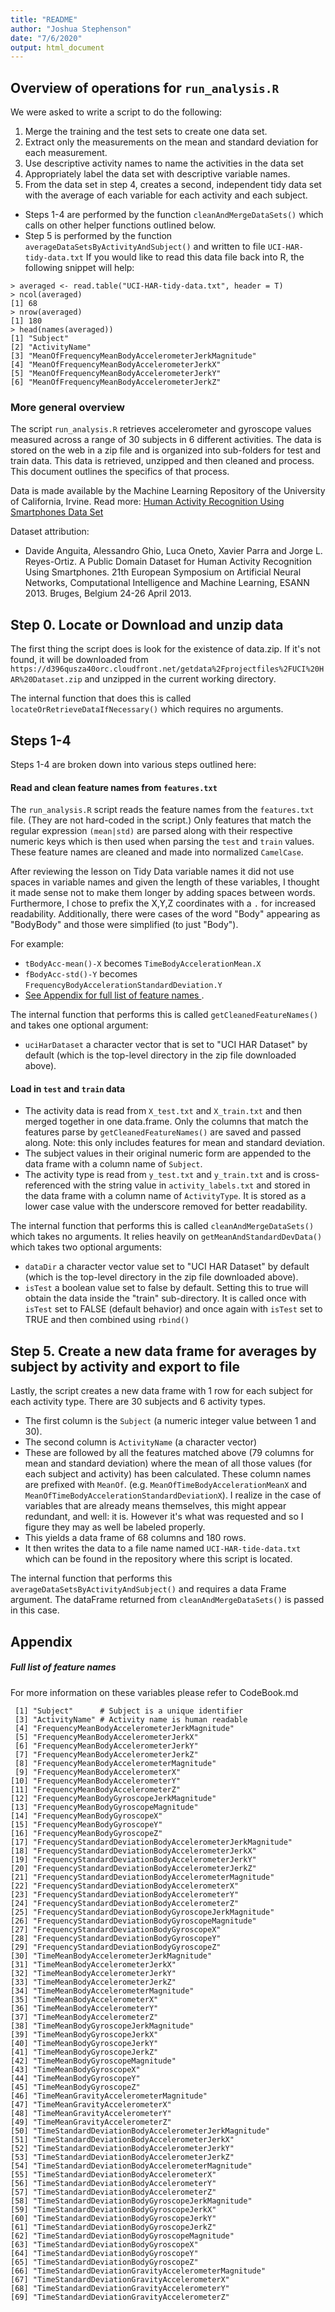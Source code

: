 ```yaml
---
title: "README"
author: "Joshua Stephenson"
date: "7/6/2020"
output: html_document
---
```


## Overview of operations for `run_analysis.R`
We were asked to write a script to do the following:
1. Merge the training and the test sets to create one data set.
2. Extract only the measurements on the mean and standard deviation for each measurement.
3. Use descriptive activity names to name the activities in the data set
4. Appropriately label the data set with descriptive variable names.
5. From the data set in step 4, creates a second, independent tidy data set with the average of each variable for each activity and each subject.

- Steps 1-4 are performed by the function `cleanAndMergeDataSets()` which calls on other helper functions outlined below.
- Step 5 is performed by the function `averageDataSetsByActivityAndSubject()` and written to file `UCI-HAR-tidy-data.txt`
If you would like to read this data file back into R, the following snippet will help:
```
> averaged <- read.table("UCI-HAR-tidy-data.txt", header = T)
> ncol(averaged)
[1] 68
> nrow(averaged)
[1] 180
> head(names(averaged))
[1] "Subject"                                          
[2] "ActivityName"                                     
[3] "MeanOfFrequencyMeanBodyAccelerometerJerkMagnitude"
[4] "MeanOfFrequencyMeanBodyAccelerometerJerkX"        
[5] "MeanOfFrequencyMeanBodyAccelerometerJerkY"        
[6] "MeanOfFrequencyMeanBodyAccelerometerJerkZ" 
```

### More general overview
The script `run_analysis.R` retrieves accelerometer and gyroscope values measured across a range of 30 subjects in 6 different activities. The data is stored on the web in a zip file and is organized into sub-folders for test and train data. This data is retrieved, unzipped and then cleaned and process. This document outlines the specifics of that process.

Data is made available by the Machine Learning Repository of the University of California, Irvine. Read more: [Human Activity Recognition Using Smartphones Data Set](http://archive.ics.uci.edu/ml/datasets/Human+Activity+Recognition+Using+Smartphones)

Dataset attribution:
- Davide Anguita, Alessandro Ghio, Luca Oneto, Xavier Parra and Jorge L. Reyes-Ortiz. A Public Domain Dataset for Human Activity Recognition Using Smartphones. 21th European Symposium on Artificial Neural Networks, Computational Intelligence and Machine Learning, ESANN 2013. Bruges, Belgium 24-26 April 2013.


## Step 0. Locate or Download and unzip data

The first thing the script does is look for the existence of data.zip. If it's not found, it will be downloaded from
`https://d396qusza40orc.cloudfront.net/getdata%2Fprojectfiles%2FUCI%20HAR%20Dataset.zip` and unzipped in the current 
working directory.

The internal function that does this is called `locateOrRetrieveDataIfNecessary()` which requires no arguments.

## Steps 1-4
Steps 1-4 are broken down into various steps outlined here:

#### Read and clean feature names from `features.txt`

The `run_analysis.R` script reads the feature names from the `features.txt` file. (They are not hard-coded in the 
script.) Only features that match the regular expression `(mean|std)` are parsed along with their respective numeric keys
which is then used when parsing the `test` and `train` values. These feature names are cleaned and made into normalized `CamelCase`.

After reviewing the lesson on Tidy Data variable names it did not use spaces  in variable names and given the length of these variables,
I thought it made sense not to make them longer by adding spaces between words. Furthermore, I chose to prefix the X,Y,Z coordinates with
a `.` for increased readability. Additionally, there were cases of the word "Body" appearing as "BodyBody" and those
were simplified (to just "Body").

For example:
- `tBodyAcc-mean()-X` becomes `TimeBodyAccelerationMean.X`
- `fBodyAcc-std()-Y` becomes `FrequencyBodyAccelerationStandardDeviation.Y`
- [See Appendix for full list of feature names ](#Full-list-of-feature-names).

The internal function that performs this is called `getCleanedFeatureNames()` and takes one optional argument:
- `uciHarDataset` a character vector that is set to "UCI HAR Dataset" by default (which is the top-level directory in the zip file downloaded above).

#### Load in `test` and `train` data
- The activity data is read from `X_test.txt` and `X_train.txt` and then merged together in one data.frame. Only the columns that match the 
features parse by `getCleanedFeatureNames()` are saved and passed along. Note: this only includes features for mean and standard deviation.
- The subject values in their original numeric form are appended to the data frame with a column name of `Subject`.
- The activity type is read from `y_test.txt` and `y_train.txt` and is cross-referenced with the string value in 
`activity_labels.txt` and stored in the data frame with a column name of `ActivityType`. It is stored as a lower case value with the underscore removed for better readability.

The internal function that performs this is called `cleanAndMergeDataSets()` which takes no arguments. It relies heavily on `getMeanAndStandardDevData()` which takes two optional arguments:
- `dataDir` a character vector value set to "UCI HAR Dataset" by default (which is the top-level directory in the zip file downloaded above).
- `isTest` a boolean value set to false by default. Setting this to true will obtain the data inside the "train" sub-directory.
It is called once with `isTest` set to FALSE (default behavior) and once again with `isTest` set to TRUE and then combined using `rbind()`

## Step 5. Create a new data frame for averages by subject by activity and export to file
Lastly, the script creates a new data frame with 1 row for each subject for each activity type. There are 30 subjects
and 6 activity types.
- The first column is the `Subject` (a numeric integer value between 1 and 30).
- The second column is `ActivityName` (a character vector) 
- These are followed by all the features matched above (79 columns for mean and standard deviation) where the mean of all those values (for each 
subject and activity) has been calculated. These column names are prefixed with `MeanOf`. (e.g. `MeanOfTimeBodyAccelerationMeanX` and `MeanOfTimeBodyAccelerationStandardDeviationX`). I realize in the case of variables that are already means themselves, this might
appear redundant, and well: it is. However it's what was requested and so I figure they may as well be labeled properly.
- This yields a data frame of 68 columns and 180 rows.
- It then writes the data to a file name named `UCI-HAR-tide-data.txt` which can be found in the repository where this script is located.

The internal function that performs this `averageDataSetsByActivityAndSubject()` and requires a data Frame argument. The dataFrame returned from 
`cleanAndMergeDataSets()` is passed in this case.


## Appendix
##### Full list of feature names
For more information on these variables please refer to CodeBook.md
```
 [1] "Subject"      # Subject is a unique identifier          
 [3] "ActivityName" # Activity name is human readable
 [4] "FrequencyMeanBodyAccelerometerJerkMagnitude"             
 [5] "FrequencyMeanBodyAccelerometerJerkX"                     
 [6] "FrequencyMeanBodyAccelerometerJerkY"                     
 [7] "FrequencyMeanBodyAccelerometerJerkZ"                     
 [8] "FrequencyMeanBodyAccelerometerMagnitude"                 
 [9] "FrequencyMeanBodyAccelerometerX"                         
[10] "FrequencyMeanBodyAccelerometerY"                         
[11] "FrequencyMeanBodyAccelerometerZ"                         
[12] "FrequencyMeanBodyGyroscopeJerkMagnitude"                 
[13] "FrequencyMeanBodyGyroscopeMagnitude"                     
[14] "FrequencyMeanBodyGyroscopeX"                             
[15] "FrequencyMeanBodyGyroscopeY"                             
[16] "FrequencyMeanBodyGyroscopeZ"                             
[17] "FrequencyStandardDeviationBodyAccelerometerJerkMagnitude"
[18] "FrequencyStandardDeviationBodyAccelerometerJerkX"        
[19] "FrequencyStandardDeviationBodyAccelerometerJerkY"        
[20] "FrequencyStandardDeviationBodyAccelerometerJerkZ"        
[21] "FrequencyStandardDeviationBodyAccelerometerMagnitude"    
[22] "FrequencyStandardDeviationBodyAccelerometerX"            
[23] "FrequencyStandardDeviationBodyAccelerometerY"            
[24] "FrequencyStandardDeviationBodyAccelerometerZ"            
[25] "FrequencyStandardDeviationBodyGyroscopeJerkMagnitude"    
[26] "FrequencyStandardDeviationBodyGyroscopeMagnitude"        
[27] "FrequencyStandardDeviationBodyGyroscopeX"                
[28] "FrequencyStandardDeviationBodyGyroscopeY"                
[29] "FrequencyStandardDeviationBodyGyroscopeZ"                
[30] "TimeMeanBodyAccelerometerJerkMagnitude"                  
[31] "TimeMeanBodyAccelerometerJerkX"                          
[32] "TimeMeanBodyAccelerometerJerkY"                          
[33] "TimeMeanBodyAccelerometerJerkZ"                          
[34] "TimeMeanBodyAccelerometerMagnitude"                      
[35] "TimeMeanBodyAccelerometerX"                              
[36] "TimeMeanBodyAccelerometerY"                              
[37] "TimeMeanBodyAccelerometerZ"                              
[38] "TimeMeanBodyGyroscopeJerkMagnitude"                      
[39] "TimeMeanBodyGyroscopeJerkX"                              
[40] "TimeMeanBodyGyroscopeJerkY"                              
[41] "TimeMeanBodyGyroscopeJerkZ"                              
[42] "TimeMeanBodyGyroscopeMagnitude"                          
[43] "TimeMeanBodyGyroscopeX"                                  
[44] "TimeMeanBodyGyroscopeY"                                  
[45] "TimeMeanBodyGyroscopeZ"                                  
[46] "TimeMeanGravityAccelerometerMagnitude"                   
[47] "TimeMeanGravityAccelerometerX"                           
[48] "TimeMeanGravityAccelerometerY"                           
[49] "TimeMeanGravityAccelerometerZ"                           
[50] "TimeStandardDeviationBodyAccelerometerJerkMagnitude"     
[51] "TimeStandardDeviationBodyAccelerometerJerkX"             
[52] "TimeStandardDeviationBodyAccelerometerJerkY"             
[53] "TimeStandardDeviationBodyAccelerometerJerkZ"             
[54] "TimeStandardDeviationBodyAccelerometerMagnitude"         
[55] "TimeStandardDeviationBodyAccelerometerX"                 
[56] "TimeStandardDeviationBodyAccelerometerY"                 
[57] "TimeStandardDeviationBodyAccelerometerZ"                 
[58] "TimeStandardDeviationBodyGyroscopeJerkMagnitude"         
[59] "TimeStandardDeviationBodyGyroscopeJerkX"                 
[60] "TimeStandardDeviationBodyGyroscopeJerkY"                 
[61] "TimeStandardDeviationBodyGyroscopeJerkZ"                 
[62] "TimeStandardDeviationBodyGyroscopeMagnitude"             
[63] "TimeStandardDeviationBodyGyroscopeX"                     
[64] "TimeStandardDeviationBodyGyroscopeY"                     
[65] "TimeStandardDeviationBodyGyroscopeZ"                     
[66] "TimeStandardDeviationGravityAccelerometerMagnitude"      
[67] "TimeStandardDeviationGravityAccelerometerX"              
[68] "TimeStandardDeviationGravityAccelerometerY"              
[69] "TimeStandardDeviationGravityAccelerometerZ"
```
